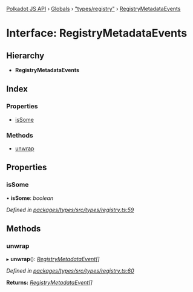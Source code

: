 [Polkadot JS API](../README.md) › [Globals](../globals.md) › ["types/registry"](../modules/_types_registry_.md) › [RegistryMetadataEvents](_types_registry_.registrymetadataevents.md)

# Interface: RegistryMetadataEvents

## Hierarchy

* **RegistryMetadataEvents**

## Index

### Properties

* [isSome](_types_registry_.registrymetadataevents.md#issome)

### Methods

* [unwrap](_types_registry_.registrymetadataevents.md#unwrap)

## Properties

###  isSome

• **isSome**: *boolean*

*Defined in [packages/types/src/types/registry.ts:59](https://github.com/polkadot-js/api/blob/2071de517d/packages/types/src/types/registry.ts#L59)*

## Methods

###  unwrap

▸ **unwrap**(): *[RegistryMetadataEvent](_types_registry_.registrymetadataevent.md)[]*

*Defined in [packages/types/src/types/registry.ts:60](https://github.com/polkadot-js/api/blob/2071de517d/packages/types/src/types/registry.ts#L60)*

**Returns:** *[RegistryMetadataEvent](_types_registry_.registrymetadataevent.md)[]*
